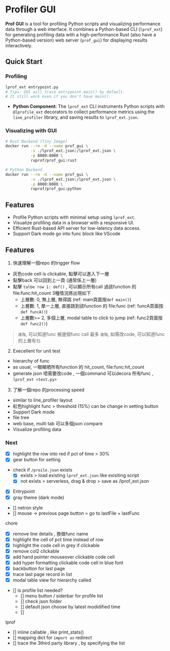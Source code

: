 # Profiler GUI

**Prof GUI** is a tool for profiling Python scripts and visualizing performance data through a web interface. It combines a Python-based CLI (`lprof_ext`) for generating profiling data with a high-performance Rust (also have a Python-based version) web server (`prof_gui`) for displaying results interactively.

## Quick Start

### Profiling
```bash
lprof_ext entrypoint.py
# Tips: GUI will trace entrypoint.main() by default.
# It still work even if you don't have main().
```
- **Python Component**: The `lprof_ext` CLI instruments Python scripts with `@lprofile_ext` decorators to collect performance metrics using the `line_profiler` library, and saving results to `lprof_ext.json`.


### Visualizing with GUI
```bash
# Rust Backend (Tiny Image)
docker run --rm -d --name prof_gui \
           -v ./lprof_ext.json:/lprof_ext.json \
           -p 8080:8080 \
           ruprof/prof_gui:rust

# Python Backend
docker run --rm -d --name prof_gui \
           -v ./lprof_ext.json:/lprof_ext.json \
           -p 8080:8080 \
           ruprof/prof_gui:python
```

## Features
- Profile Python scripts with minimal setup using `lprof_ext`.
- Visualize profiling data in a browser with a responsive UI.
- Efficient Rust-based API server for low-latency data access.
- Support Dark mode
go into func block like VScode

## Features
1. 快速理解一個repo 的trigger flow
  - 灰色code cell is clickable, 
    點擊可以進入下一層
  - 點擊back 可以回到上一頁 (通常係上一層)
  - 點擊 `talbe row 1: def()` , 可以顯示所有call 過該function 的 file:func:hit_count
    3種情況將出現如下
    - 上層數: 0, 無上層, 無得跳                            (ref: main頁面按`def main()`)
    - 上層數: 1, 單一上層, 直接跳到該function 的 file:func  (ref: funcA頁面按`def funcA()`) 
    - 上層數>= 2, 多個上層, modal table to click to jump   (ref: func2頁面按`def func2()`)
  > `進階`, 可以知道func 被邊個func call 最多
  > `進階`, 如需改code, 可以知道func 的上層有乜

2. Execellent for unit test
  - hierarchy of func
  - as usual, 一眼睇晒所有function 的 hit_count, file:func:hit_count
  - generate json 唔需要改code , 一個command 可以decora 所有func , `lprof_ext <test.py>` 

3. 了解一個repo 的processing speed
  - similar to line_profiler layout
  - 紅色highlight func > threshold (15%) can be change in setting button
- Support Dark mode
- file tree
- web base, multi tab 可以多個json compare 
- Visualize profiling data

### Next
- [x] highlight the row into red if pct of time > 30%
- [x] gear button for setting
- check if `/proile.json` exists
    - [x] exists > load existing `lprof_ext.json` like exisiting script
    - [x] not exists > serverless, drag & drop > save as /lprof_ext.json
- [x] Entrypoint
- [x] gray theme (dark mode)
- [] netron style
- [] mouse -> previous page button = go to lastFile + lastFunc

chore
- [x] remove line details , 換做func name
- [x] highlight the cell of pct time instead of row
- [x] highlight the code cell in grey if clickable
- [x] remove col2 clickable
- [x] add hand pointer mouseover clickable code cell
- [x] add hyper formatting clickable code cell in blue font
- [x] backbutton for last page
- [x] trace last page record in list
- [x] modal table view for hierarchy called
- [] is profile list needed?
    - [] menu button / siderbar for profile list
    - [] check json folder
    - [] default json choose by latest modidified time
    - []


lprof
- [] inline callable , like print_stats()
- [] mapping dict for `import as` redirect 
- [] trace the 3third party library , by specifying the list